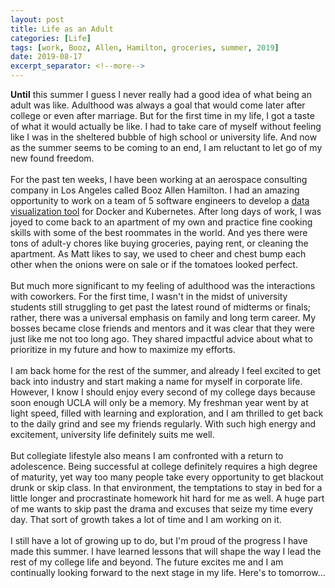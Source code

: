 ```yaml
---
layout: post
title: Life as an Adult
categories: [Life]
tags: [work, Booz, Allen, Hamilton, groceries, summer, 2019]
date: 2019-08-17
excerpt_separator: <!--more-->
---
```


**Until** this summer I guess I never really had a good idea of what being an adult was like. Adulthood was always a goal that would come later after college or even after marriage. But for the first time in my life, I got a taste of what it would actually be like. I had to take care of myself without feeling like I was in the sheltered bubble of high school or university life. And now as the summer seems to be coming to an end, I am reluctant to let go of my new found freedom. <!--more-->
<br/><br/>
For the past ten weeks, I have been working at an aerospace consulting company in Los Angeles called Booz Allen Hamilton. I had an amazing opportunity to work on a team of 5 software engineers to develop a <a href="https://ashvinnagarajan.github.io/#Projects">data visualization tool</a> for Docker and Kubernetes. After long days of work, I was joyed to come back to an apartment of my own and practice fine cooking skills with some of the best roommates in the world. And yes there were tons of adult-y chores like buying groceries, paying rent, or cleaning the apartment. As Matt likes to say, we used to cheer and chest bump each other when the onions were on sale or if the tomatoes looked perfect. 
<br/><br/>
But much more significant to my feeling of adulthood was the interactions with coworkers. For the first time, I wasn't in the midst of university students still struggling to get past the latest round of midterms or finals; rather, there was a universal emphasis on family and long term career. My bosses became close friends and mentors and it was clear that they were just like me not too long ago. They shared impactful advice about what to prioritize in my future and how to maximize my efforts. 
<br/><br/>
I am back home for the rest of the summer, and already I feel excited to get back into industry and start making a name for myself in corporate life. However, I know I should enjoy every second of my college days because soon enough UCLA will only be a memory. My freshman year went by at light speed, filled with learning and exploration, and I am thrilled to get back to the daily grind and see my friends regularly. With such high energy and excitement, university life definitely suits me well.
<br/><br/>
But collegiate lifestyle also means I am confronted with a return to adolescence. Being successful at college definitely requires a high degree of maturity, yet way too many people take every opportunity to get blackout drunk or skip class. In that environment, the temptations to stay in bed for a little longer and procrastinate homework hit hard for me as well. A huge part of me wants to skip past the drama and excuses that seize my time every day. That sort of growth takes a lot of time and I am working on it. 
<br/><br/>
I still have a lot of growing up to do, but I'm proud of the progress I have made this summer. I have learned lessons that will shape the way I lead the rest of my college life and beyond. The future excites me and I am continually looking forward to the next stage in my life. Here's to tomorrow...



